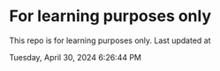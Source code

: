 # For learning purposes only
This repo is for learning purposes only.
Last updated at

Tuesday, April 30, 2024 6:26:44 PM

